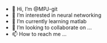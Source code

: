 - 👋 Hi, I’m @MPJ-git
- 👀 I’m interested in neural networking
- 🌱 I’m currently learning matlab
- 💞️ I’m looking to collaborate on ...
- 📫 How to reach me ...

<!---
MPJ-git/MPJ-git is a ✨ special ✨ repository because its `README.md` (this file) appears on your GitHub profile.
You can click the Preview link to take a look at your changes.
--->
